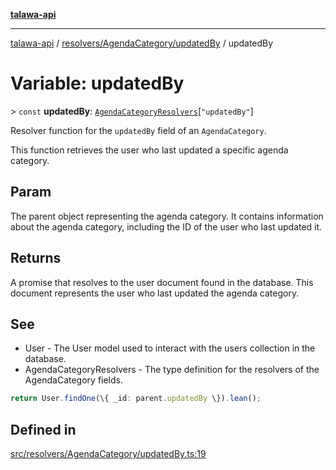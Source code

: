 [**talawa-api**](../../../../README.md)

***

[talawa-api](../../../../modules.md) / [resolvers/AgendaCategory/updatedBy](../README.md) / updatedBy

# Variable: updatedBy

\> `const` **updatedBy**: [`AgendaCategoryResolvers`](../../../../types/generatedGraphQLTypes/type-aliases/AgendaCategoryResolvers.md)\[`"updatedBy"`\]

Resolver function for the `updatedBy` field of an `AgendaCategory`.

This function retrieves the user who last updated a specific agenda category.

## Param

The parent object representing the agenda category. It contains information about the agenda category, including the ID of the user who last updated it.

## Returns

A promise that resolves to the user document found in the database. This document represents the user who last updated the agenda category.

## See

 - User - The User model used to interact with the users collection in the database.
 - AgendaCategoryResolvers - The type definition for the resolvers of the AgendaCategory fields.

```typescript
return User.findOne(\{ _id: parent.updatedBy \}).lean();
```

## Defined in

[src/resolvers/AgendaCategory/updatedBy.ts:19](https://github.com/PalisadoesFoundation/talawa-api/blob/6bd0fecc1032af2aa70d925c85724d9fec2350f9/src/resolvers/AgendaCategory/updatedBy.ts#L19)
